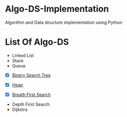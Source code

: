 # Algo-DS-Implementation
Algorithm and Data structure implementation using Python

# List Of Algo-DS
-  Linked List
-  Stack
-  Queue
- [x] [Binery Search Tree](https://github.com/s1s1ty/Python-Algo-DS-Implementation/blob/master/Tree/BSTree.py)
- [x] [Heap](https://github.com/s1s1ty/Python-Algo-DS-Implementation/blob/master/Heap/Heap.py)

- [x] [Breath First Search](https://github.com/s1s1ty/Python-Algo-DS-Implementation/blob/master/BFS/BFS.py)
- Depth First Search
- Dijkstra